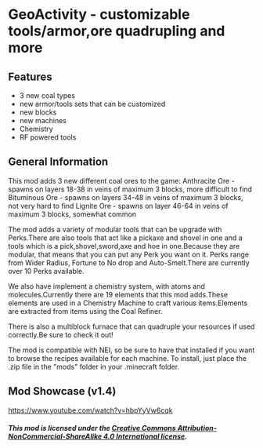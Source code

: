 # GeoActivity - customizable tools/armor,ore quadrupling and more

## Features
- 3 new coal types
- new armor/tools sets that can be customized
- new blocks
- new machines
- Chemistry
- RF powered tools
 
## General Information
This mod adds 3 new different coal ores to the game:
Anthracite Ore - spawns on layers 18-38 in veins of maximum 3 blocks, more difficult to find
Bituminous Ore - spawns on layers 34-48 in veins of maximum 3 blocks, not very hard to find
Lignite Ore - spawns on layer 46-64 in veins of maximum 3 blocks, somewhat common
 
The mod adds a variety of modular tools that can be upgrade with Perks.There are also tools that act like a pickaxe and shovel in one and a tools which is a pick,shovel,sword,axe and hoe in one.Because they are modular, that means that you can put any Perk you want on it.
Perks range from Wider Radius, Fortune to No drop and Auto-Smelt.There are currently over 10 Perks available.
 
We also have implement a chemistry system, with atoms and molecules.Currently there are 19 elements that this mod adds.These elements are used in a Chemistry Machine to craft various items.Elements are extracted from items using the Coal Refiner.
 
There is also a multiblock furnace that can quadruple your resources if used correctly.Be sure to check it out!
 
The mod is compatible with NEI, so be sure to have that installed if you want to browse the recipes available for each machine.
To install, just place the .zip file in the "mods" folder in your .minecraft folder.
 
## Mod Showcase (v1.4)
https://www.youtube.com/watch?v=hbpYyVw6cqk
 
##### This mod is licensed under the [Creative Commons Attribution-NonCommercial-ShareAlike 4.0 International license](http://creativecommons.org/licenses/by-nc-sa/4.0/).
